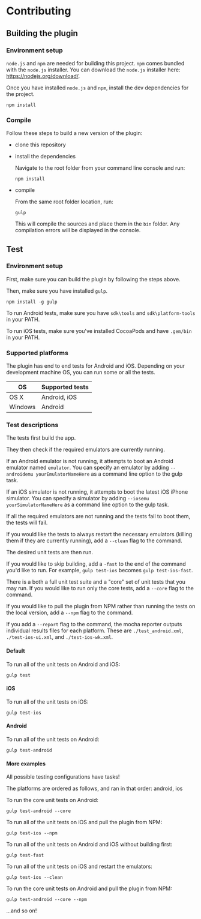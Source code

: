 # Contributing

## Building the plugin

### Environment setup

`node.js` and `npm` are needed for building this project. `npm` comes bundled with the `node.js` installer. You can download the `node.js` installer here: https://nodejs.org/download/.

Once you have installed `node.js` and `npm`, install the dev dependencies for the project.

```
npm install
```

### Compile

Follow these steps to build a new version of the plugin:
- clone this repository
- install the dependencies

	Navigate to the root folder from your command line console and run:
	```
	npm install
	```
- compile

	From the same root folder location, run:
	```
	gulp
	```
	This will compile the sources and place them in the `bin` folder. Any compilation errors will be displayed in the console.

## Test

### Environment setup

First, make sure you can build the plugin by following the steps above.

Then, make sure you have installed `gulp`.

```
npm install -g gulp
```

To run Android tests, make sure you have `sdk\tools` and  `sdk\platform-tools` in your PATH.

To run iOS tests, make sure you've installed CocoaPods and have `.gem/bin` in your PATH.

### Supported platforms

The plugin has end to end tests for Android and iOS. Depending on your development machine OS, you can run some or all the tests.

OS            | Supported tests
------------- | -------------
OS X          | Android, iOS
Windows       | Android

### Test descriptions

The tests first build the app.

They then check if the required emulators are currently running.

If an Android emulator is not running, it attempts to boot an Android emulator named `emulator`. You can specify an emulator by adding `--androidemu yourEmulatorNameHere` as a command line option to the gulp task.

If an iOS simulator is not running, it attempts to boot the latest iOS iPhone simulator. You can specify a simulator by adding `--iosemu yourSimulatorNameHere` as a command line option to the gulp task.

If all the required emulators are not running and the tests fail to boot them, the tests will fail.

If you would like the tests to always restart the necessary emulators (killing them if they are currently running), add a `--clean` flag to the command.

The desired unit tests are then run.

If you would like to skip building, add a `-fast` to the end of the command you'd like to run. For example, `gulp test-ios` becomes `gulp test-ios-fast`.

There is a both a full unit test suite and a "core" set of unit tests that you may run. If you would like to run only the core tests, add a `--core` flag to the command.

If you would like to pull the plugin from NPM rather than running the tests on the local version, add a `--npm` flag to the command.

If you add a `--report` flag to the command, the mocha reporter outputs individual results files for each platform. These are `./test_android.xml`, `./test-ios-ui.xml`, and `./test-ios-wk.xml`.

#### Default

To run all of the unit tests on Android and iOS:
```
gulp test
```

#### iOS

To run all of the unit tests on iOS:
```
gulp test-ios
```

#### Android

To run all of the unit tests on Android:
```
gulp test-android
```

#### More examples

All possible testing configurations have tasks!

The platforms are ordered as follows, and ran in that order:
android, ios

To run the core unit tests on Android:
```
gulp test-android --core
```

To run all of the unit tests on iOS and pull the plugin from NPM:
```
gulp test-ios --npm
```

To run all of the unit tests on Android and iOS without building first:
```
gulp test-fast
```

To run all of the unit tests on iOS and restart the emulators:
```
gulp test-ios --clean
```

To run the core unit tests on Android and pull the plugin from NPM:
```
gulp test-android --core --npm
```

...and so on!